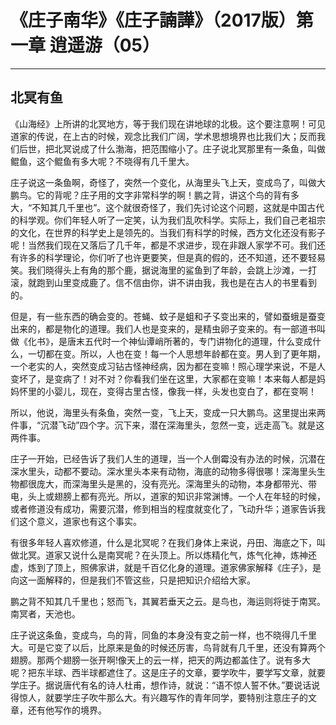 # 《庄子南华》《庄子諵譁》（2017版）第一章 逍遥游（05）

------

## 北冥有鱼

《山海经》上所讲的北冥地方，等于我们现在讲地球的北极。这个要注意啊！可见道家的传说，在上古的时候，观念比我们广阔，学术思想境界也比我们大；反而我们后世，把北冥说成了什么渤海，把范围缩小了。庄子说北冥那里有一条鱼，叫做鲲鱼，这个鲲鱼有多大呢？不晓得有几千里大。

庄子说这一条鱼啊，奇怪了，突然一个变化，从海里头飞上天，变成鸟了，叫做大鹏鸟。它的背呢？庄子用的文字非常科学的啊！鹏之背，讲这个鸟的背有多大，“不知其几千里也”。这个就很奇怪了，我们先讨论这个问题，这就是中国古代的科学观。你们年轻人听了一定笑，认为我们乱吹科学。实际上，我们自己老祖宗的文化，在世界的科学史上是领先的。当我们有科学的时候，西方文化还没有影子呢！当然我们现在又落后了几千年，都是不求进步，现在非跟人家学不可。我们还有许多的科学理论，你们听了也许更要笑，但是真的假的，还不知道，还不要轻易笑。我们晓得头上有角的那个鹿，据说海里的鲨鱼到了年龄，会跳上沙滩，一打滚，就跑到山里变成鹿了。信不信由你，讲不讲由我，我也是在古人的书里看到的。

但是，有一些东西的确会变的。苍蝇、蚊子是蛆和孑孓变出来的，譬如蚕蛾是蚕变出来的，都是物化的道理。我们人也是变来的，是精虫卵子变来的。有一部道书叫做《化书》，是唐末五代时一个神仙谭峭所著的，专门讲物化的道理，什么变成什么，一切都在变。所以，人也在变！每一个人思想年龄都在变。男人到了更年期，一个老实的人，突然变成习钻古怪神经病，因为都在变嘛！照心理学来说，不是人变坏了，是变病了！对不对？你看我们坐在这里，大家都在变嘛！本来每人都是妈妈怀里的小婴儿，现在，变得古里古怪，像我一样，头发也变白了，都在变啊！

所以，他说，海里头有条鱼，突然一变，飞上天，变成一只大鹏鸟。这里提出来两件事，“沉潜飞动”四个字。沉下来，潜在深海里头，忽然一变，远走高飞。就是这两件事。

庄子一开始，已经告诉了我们人生的道理，当一个人倒霉没有办法的时候，沉潜在深水里头，动都不要动。深水里头本来有动物，海底的动物多得很哪！深海里头生物都很庞大，而深海里头是黑的，没有亮光。深海里头的动物，本身都带光、带电，头上或翅膀上都有亮光。所以，道家的知识非常渊博。一个人在年轻的时候，或者修道没有成功，需要沉潜，修到相当的程度就变化了，飞动升华；道家告诉我们这个意义，道家也有这个事实。

有很多年轻人喜欢修道，什么是北冥呢？在我们身体上来说，丹田、海底之下，叫做北冥。道家又说什么是南冥呢？在头顶上。所以炼精化气，炼气化神，炼神还虚，炼到了顶上，照佛家讲，就是千百亿化身的道理。道家佛家解释《庄子》，是向这一面解释的，但是我们不管这些，只是把知识介绍给大家。

鹏之背不知其几千里也；怒而飞，其翼若垂天之云。是鸟也，海运则将徙于南冥。南冥者，天池也。

庄子说这条鱼，变成鸟，鸟的背，同鱼的本身没有变之前一样，也不晓得几千里大。可是它变了以后，比原来是鱼的时候还厉害，鸟背就有几千里，还没有算两个翅膀。那两个翅膀一张开啊!像天上的云一样，把天的两边都盖住了。说有多大呢？把东半球、西半球都遮住了。这是庄子的文章，要学吹牛，要学写文章，就要学庄子。据说唐代有名的诗人杜甫，想作诗，就说：“语不惊人誓不休。”要说话说得惊人，就要学庄子吹牛那么大。有兴趣写作的青年同学，要特别注意庄子的文章，还有他写作的境界。